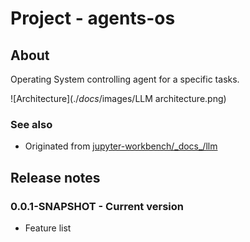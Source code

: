 # Project - agents-os

## About
	
Operating System controlling agent for a specific tasks.

![Architecture](./_docs_/images/LLM architecture.png)


### See also

* Originated from [jupyter-workbench/\_docs\_/llm](https://github.com/frtu/jupyter-workbench/tree/master/_docs_/llm)

## Release notes

### 0.0.1-SNAPSHOT - Current version

* Feature list